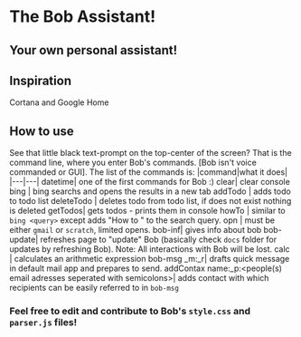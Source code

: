 # The Bob Assistant!
## Your own personal assistant!
## Inspiration
Cortana and Google Home
## How to use
See that little black text-prompt on the top-center of the screen? That is the command line, where you enter Bob's commands. [Bob isn't voice commanded or GUI]. The list of the commands is:
|command|what it does|
|---|---|
datetime| one of the first commands for Bob :)
clear| clear console
bing <query>| bing searchs <query> and opens the results in a new tab
addTodo <todoname>| adds todo to todo list
deleteTodo <todoname>| deletes todo from todo list, if <todoname> does not exist nothing is deleted
getTodos| gets todos - prints them in console
howTo <what>| similar to `bing <query>` except adds "How to " to the search query.
opn <place>| <place> must be either `gmail` or `scratch`, limited opens. 
bob-inf| gives info about bob
bob-update| refreshes page to "update" Bob (basically check `docs` folder for updates by refreshing Bob). Note: All interactions with Bob will be lost.
calc <expression>| calculates an arithmetic expression 
bob-msg _m:<msg>_r<recipients email or contact name>| drafts quick message in default mail app and prepares to send.
addContax name:<contaxname>_p:<people(s) email adresses seperated with semicolons>| adds contact with which recipients can be easily referred to in `bob-msg`
### Feel free to edit and contribute to Bob's `style.css` and `parser.js` files!
